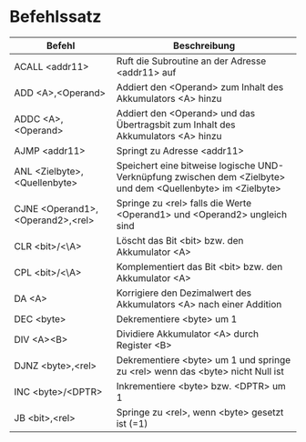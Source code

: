 
# Befehlssatz #

| Befehl     | Beschreibung                                     |
|------------|--------------------------------------------------|
| ACALL \<addr11\> | Ruft die Subroutine an der Adresse \<addr11\> auf |
| ADD \<A\>,\<Operand\> | Addiert den \<Operand\> zum Inhalt des Akkumulators \<A\> hinzu |
| ADDC \<A\>,\<Operand\> | Addiert den \<Operand\> und das Übertragsbit zum Inhalt des Akkumulators \<A\> hinzu |
| AJMP \<addr11\> | Springt zu Adresse \<addr11\> |
| ANL \<Zielbyte\>,\<Quellenbyte\> | Speichert eine bitweise logische UND-Verknüpfung zwischen dem \<Zielbyte\> und dem \<Quellenbyte\> im \<Zielbyte\> | 
| CJNE \<Operand1\>,\<Operand2\>,\<rel\> | Springe zu \<rel\> falls die Werte \<Operand1\> und \<Operand2\> ungleich sind |
| CLR \<bit\>/\<\A\> | Löscht das Bit \<bit\> bzw. den Akkumulator \<A\> |
| CPL \<bit\>/\<\A\> | Komplementiert das Bit \<bit\> bzw. den Akkumulator \<A\> |
| DA \<A\> | Korrigiere den Dezimalwert des Akkumulators \<A\> nach einer Addition |
| DEC \<byte\> | Dekrementiere \<byte\> um 1 |
| DIV \<A\>\<B\> | Dividiere Akkumulator \<A\> durch Register \<B\> |
| DJNZ \<byte\>,\<rel\> | Dekrementiere \<byte\> um 1 und springe zu \<rel\> wenn das \<byte\> nicht Null ist |
| INC \<byte\>/\<DPTR\> | Inkrementiere \<byte\> bzw. \<DPTR\> um 1 |
| JB \<bit\>,\<rel\> | Springe zu \<rel\>, wenn \<byte\> gesetzt ist (=1) |

